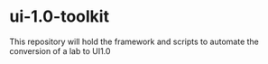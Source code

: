 ui-1.0-toolkit
==============

This repository will hold the framework and scripts to automate the conversion of a lab to UI1.0
